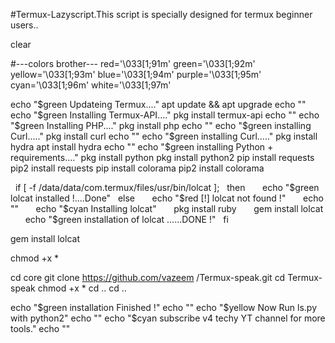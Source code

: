 #Termux-Lazyscript.This script is specially designed for termux beginner users..

clear

#---colors brother---
red='\033[1;91m'
green='\033[1;92m'
yellow='\033[1;93m'
blue='\033[1;94m'
purple='\033[1;95m'
cyan='\033[1;96m'
white='\033[1;97m'


echo "$green Updateing Termux...."
apt update && apt upgrade
echo ""
echo "$green Installing Termux-API...."
pkg install termux-api
echo ""
echo "$green Installing PHP...."
pkg install php
echo ""
echo "$green installing Curl....."
pkg install curl
echo ""
echo "$green installing Curl....."
pkg install hydra
apt install hydra
echo ""
echo "$green installing Python + requirements...."
pkg install python
pkg install python2
pip install requests
pip2 install requests
pip install colorama
pip2 install colorama

  if [ -f /data/data/com.termux/files/usr/bin/lolcat ];
  then
      echo "$green lolcat installed !....Done"
  else
      echo "$red [!] lolcat not found !"
      echo ""
      echo "$cyan Installing lolcat"
      pkg install ruby
      gem install lolcat
      echo "$green installation of lolcat ......DONE !"
  fi

gem install lolcat

chmod +x *

cd core
git clone https://github.com/vazeem /Termux-speak.git
cd Termux-speak
chmod +x *
cd ..
cd ..

echo "$green installation Finished !" 
echo ""
echo "$yellow Now Run ls.py with python2"
echo "" 
echo "$cyan subscribe v4 techy YT channel for more tools."
echo "" 
